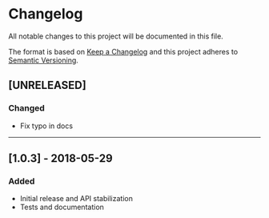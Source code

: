 # Changelog
All notable changes to this project will be documented in this file.

The format is based on [Keep a Changelog](http://keepachangelog.com/en/1.0.0/)
and this project adheres to [Semantic Versioning](http://semver.org/spec/v2.0.0.html).

## [UNRELEASED]
### Changed
 - Fix typo in docs

---

## [1.0.3] - 2018-05-29
### Added
 - Initial release and API stabilization
 - Tests and documentation


